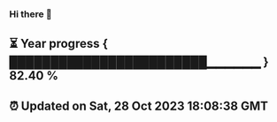 ### Hi there 👋
⏳ Year progress { ████████████████████████▁▁▁▁▁▁ } 82.40 %
---
⏰ Updated on Sat, 28 Oct 2023 18:08:38 GMT
---
